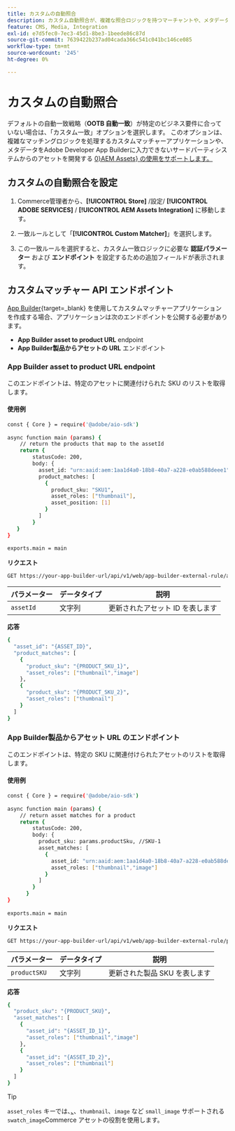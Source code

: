 ```yaml
---
title: カスタムの自動照合
description: カスタム自動照合が、複雑な照合ロジックを持つマーチャントや、メタデータをAEM Assetsに入力できないサードパーティシステムに依存するマーチャントにとって特に役立つ仕組みを説明します。
feature: CMS, Media, Integration
exl-id: e7d5fec0-7ec3-45d1-8be3-1beede86c87d
source-git-commit: 7639422b237ad04cada366c541c041bc146ce085
workflow-type: tm+mt
source-wordcount: '245'
ht-degree: 0%

---
```


# カスタムの自動照合

デフォルトの自動一致戦略（**OOTB 自動一致**）が特定のビジネス要件に合っていない場合は、「カスタム一致」オプションを選択します。 このオプションは、複雑なマッチングロジックを処理するカスタムマッチャーアプリケーションや、メタデータをAdobe Developer App Builderに入力できないサードパーティシステムからのアセットを開発する [0}AEM Assets} の使用をサポートします。](https://experienceleague.adobe.com/en/docs/commerce-learn/tutorials/adobe-developer-app-builder/introduction-to-app-builder)

## カスタムの自動照合を設定

1. Commerce管理者から、**[!UICONTROL Store]** /設定/ **[!UICONTROL ADOBE SERVICES]** / **[!UICONTROL AEM Assets Integration]** に移動します。

1. 一致ルールとして「**[!UICONTROL Custom Matcher]**」を選択します。

1. この一致ルールを選択すると、カスタム一致ロジックに必要な **認証パラメーター** および **エンドポイント** を設定するための追加フィールドが表示されます。

## カスタムマッチャー API エンドポイント

[App Builder](https://experienceleague.adobe.com/en/docs/commerce-learn/tutorials/adobe-developer-app-builder/introduction-to-app-builder){target=_blank} を使用してカスタムマッチャーアプリケーションを作成する場合、アプリケーションは次のエンドポイントを公開する必要があります。

* **App Builder asset to product URL** endpoint
* **App Builder製品からアセットの URL** エンドポイント

### App Builder asset to product URL endpoint

このエンドポイントは、特定のアセットに関連付けられた SKU のリストを取得します。

#### 使用例

```bash
const { Core } = require('@adobe/aio-sdk')
 
async function main (params) {
    // return the products that map to the assetId
    return {
        statusCode: 200,
        body: {
          asset_id: "urn:aaid:aem:1aa1d4a0-18b8-40a7-a228-e0ab588deee1",
          product_matches: [
            {
              product_sku: "SKU1",
              asset_roles: ["thumbnail"],
              asset_position: [1]
            }
          ]
        }
   }
}
 
exports.main = main
```

**リクエスト**

```bash
GET https://your-app-builder-url/api/v1/web/app-builder-external-rule/asset-to-product
```

| パラメーター | データタイプ | 説明 |
| --- | --- | --- |
| `assetId` | 文字列 | 更新されたアセット ID を表します |

**応答**

```bash
{
  "asset_id": "{ASSET_ID}",
  "product_matches": [
    {
      "product_sku": "{PRODUCT_SKU_1}",
      "asset_roles": ["thumbnail","image"]
    },
    {
      "product_sku": "{PRODUCT_SKU_2}",
      "asset_roles": ["thumbnail"]
    }
  ]
}
```

### App Builder製品からアセット URL のエンドポイント

このエンドポイントは、特定の SKU に関連付けられたアセットのリストを取得します。

#### 使用例

```bash
const { Core } = require('@adobe/aio-sdk')
 
async function main (params) {
    // return asset matches for a product
    return {
        statusCode: 200,
        body: {
          product_sku: params.productSku, //SKU-1
          asset_matches: [
            {
              asset_id: "urn:aaid:aem:1aa1d4a0-18b8-40a7-a228-e0ab588deee1",
              asset_roles: ["thumbnail","image"]
            }
          ]
        }
      }
}
 
exports.main = main
```

**リクエスト**

```bash
GET https://your-app-builder-url/api/v1/web/app-builder-external-rule/product-to-asset
```

| パラメーター | データタイプ | 説明 |
| --- | --- | --- |
| `productSKU` | 文字列 | 更新された製品 SKU を表します |

**応答**

```bash
{
  "product_sku": "{PRODUCT_SKU}",
  "asset_matches": [
    {
      "asset_id": "{ASSET_ID_1}",
      "asset_roles": ["thumbnail","image"]
    },
    {
      "asset_id": "{ASSET_ID_2}",
      "asset_roles": ["thumbnail"]
    }
  ]
}
```

>[!TIP]
>
> `asset_roles` キーでは、[、](https://experienceleague.adobe.com/en/docs/commerce-admin/catalog/products/digital-assets/product-image#image-roles)、`thumbnail`、`image` など `small_image` サポートされる `swatch_image`Commerce アセットの役割を使用します。
